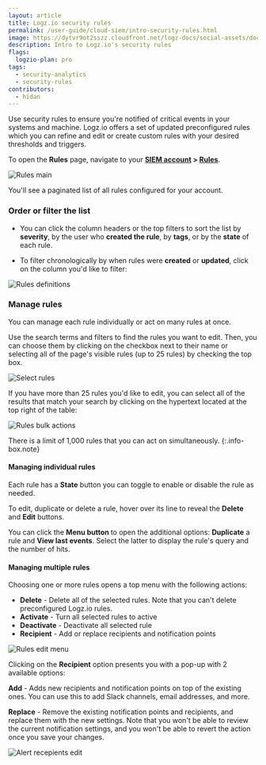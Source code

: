 ```yaml
---
layout: article
title: Logz.io security rules
permalink: /user-guide/cloud-siem/intro-security-rules.html
image: https://dytvr9ot2sszz.cloudfront.net/logz-docs/social-assets/docs-social.jpg
description: Intro to Logz.io's security rules
flags:
  logzio-plan: pro
tags:
  - security-analytics
  - security-rules
contributors:
  - hidan
---
```


Use security rules to ensure you're notified of critical events in your systems and machine. Logz.io offers a set of updated preconfigured rules which you can refine and edit or create custom rules with your desired thresholds and triggers.

To open the **Rules** page, navigate to your **[SIEM account](https://app.logz.io/#/dashboard/security/summary) > [Rules](https://app.logz.io/#/dashboard/security/rules/rule-definitions)**.


![Rules main](https://dytvr9ot2sszz.cloudfront.net/logz-docs/siem/rule-def-main.png)


You'll see a paginated list of all rules configured for your account.


### Order or filter the list

* You can click the column headers or the top filters to sort the list by **severity**, by the user who **created the rule**, by **tags**, or by the **state** of each rule. 

* To filter chronologically by when rules were **created** or **updated**, click on the column you'd like to filter:

![Rules definitions](https://dytvr9ot2sszz.cloudfront.net/logz-docs/siem/rules-table-sort.png)

### Manage rules

You can manage each rule individually or act on many rules at once.

Use the search terms and filters to find the rules you want to edit. Then, you can choose them by clicking on the checkbox next to their name or selecting all of the page's visible rules (up to 25 rules) by checking the top box.


![Select rules](https://dytvr9ot2sszz.cloudfront.net/logz-docs/siem/check-rules.gif)


If you have more than 25 rules you'd like to edit, you can select all of the results that match your search by clicking on the hypertext located at the top right of the table:


![Rules bulk actions](https://dytvr9ot2sszz.cloudfront.net/logz-docs/siem/select-all-rules.png)


There is a limit of 1,000 rules that you can act on simultaneously.
{:.info-box.note}

#### Managing individual rules


Each rule has a **State** button you can toggle to enable or disable the rule as needed. 

To edit, duplicate or delete a rule, hover over its line to reveal the **Delete** and **Edit** buttons.

You can click the **Menu button <i class="li li-ellipsis-v"></i>** to open the additional options: **Duplicate** a rule and **View last events**. Select the latter to display the rule's query and the number of hits.

#### Managing multiple rules

Choosing one or more rules opens a top menu with the following actions:
 
* **Delete** - Delete all of the selected rules. Note that you can't delete preconfigured Logz.io rules.
* **Activate** - Turn all selected rules to active
* **Deactivate** - Deactivate all selected rule
* **Recipient** - Add or replace recipients and notification points


![Rules edit menu](https://dytvr9ot2sszz.cloudfront.net/logz-docs/siem/rules-inner-menu.png)


Clicking on the **Recipient** option presents you with a pop-up with 2 available options:

**Add** - Adds new recipients and notification points on top of the existing ones. You can use this to add Slack channels, email addresses, and more.

**Replace** - Remove the existing notification points and recipients, and replace them with the new settings. Note that you won't be able to review the current notification settings, and you won't be able to revert the action once you save your changes.


![Alert recepients edit](https://dytvr9ot2sszz.cloudfront.net/logz-docs/siem/add-replace-rule.png)